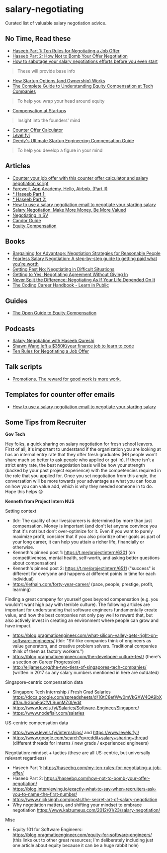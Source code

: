 # salary-negotiating

Curated list of valuable salary negotiation advice.

## No Time, Read these
- [Haseeb Part 1: Ten Rules for Negotiating a Job Offer](https://haseebq.com/my-ten-rules-for-negotiating-a-job-offer/)
- [Haseeb Part 2: How Not to Bomb Your Offer Negotiation](https://haseebq.com/how-not-to-bomb-your-offer-negotiation/)
- [How to sabotage your salary negotiations efforts before you even start](https://interviewing.io/blog/sabotage-salary-negotiation-before-even-start)
> These will provide base info
- [How Startup Options (and Ownership) Works](https://a16z.com/how-startup-options-and-ownership-works/)
- [The Complete Guide to Understanding Equity Compensation at Tech Companies](https://fortune.com/2016/09/27/the-complete-guide-to-understanding-equity-compensation-at-tech-companies/)
> To help you wrap your head around equity
- [Compensation at Startups](https://quip.com/HEB3Ah9dYD6o)
> Insight into the founders' mind
- [Counter Offer Calculator](https://fearlesssalarynegotiation.com/salary-negotiation-script/)
- [Level.fyi](https://www.levels.fyi/?compare=Amazon,Microsoft,Facebook&track=Software%20Engineer)
- [Deedy's Ultimate Startup Engineering Compensation Guide](https://x.com/deedydas/status/1952594594455298127)
> To help you develop a figure in your mind
 
## Articles

- [Counter your job offer with this counter offer calculator and salary negotiation script](https://fearlesssalarynegotiation.com/salary-negotiation-script)
- [Farewell, App Academy. Hello, Airbnb. (Part II)](https://haseebq.com/farewell-app-academy-hello-airbnb-part-ii/)
- [* Haseeb Part 1:](https://haseebq.com/my-ten-rules-for-negotiating-a-job-offer/)
- [* Haseeb Part 2:](https://haseebq.com/how-not-to-bomb-your-offer-negotiation/)
- [How to use a salary negotiation email to negotiate your starting salary](https://fearlesssalarynegotiation.com/salary-negotiation-email-sample/)
- [Salary Negotiation: Make More Money, Be More Valued](https://www.kalzumeus.com/2012/01/23/salary-negotiation/)
- [Negotiating in SV](https://bayareabelletrist.medium.com/how-i-negotiated-a-software-engineer-offer-in-silicon-valley-f11590f5c656)
- [Candor Guide](https://candor.co/guides/salary-negotiation)
- [Equity Compensation](https://www.holloway.com/g/equity-compensation/sections/negotiation-tips)

## Books

- [Bargaining for Advantage: Negotiation Strategies for Reasonable People](https://www.goodreads.com/book/show/23801.Bargaining_for_Advantage)
- [Fearless Salary Negotiation: A step-by-step guide to getting paid what you're worth](https://www.amazon.com/Fearless-Salary-Negotiation-step-step/dp/0692568689)
- [Getting Past No: Negotiating in Difficult Situations](https://www.amazon.com/Getting-Past-Negotiating-Difficult-Situations/dp/0553371312)
- [Getting to Yes: Negotiating Agreement Without Giving In](https://www.goodreads.com/book/show/313605.Getting_to_Yes?ac=1&from_search=true&qid=HcfBQa9GvT&rank=1)
- [Never Split the Difference: Negotiating As If Your Life Depended On It](https://www.goodreads.com/book/show/26156469-never-split-the-difference)
- [The Coding Career Handbook - Learn in Public](https://www.learninpublic.org/) 

## Guides

- [The Open Guide to Equity Compensation](https://github.com/jlevy/og-equity-compensation)

## Podcasts

- [Salary Negotiation with Haseeb Qureshi](https://softwareengineeringdaily.com/2016/07/11/salary-negotiation-with-haseeb-qureshi/)
- [Shawn Wang left a $350K/year finance job to learn to code](https://freecodecamp.libsyn.com/ep-59-shawn-wang-left-a-350kyear-finance-job-to-learn-to-code)
- [Ten Rules for Negotiating a Job Offer](https://overcast.fm/+L2Y6Mk0b0)

## Talk scripts

- [Promotions. The reward for good work is more work.](https://www.accidentalciso.net/post/promotions-the-reward-for-good-work-is-more-work)

## Templates for counter offer emails

- [How to use a salary negotiation email to negotiate your starting salary](https://fearlesssalarynegotiation.com/salary-negotiation-email-sample/)


## Some Tips from Recruiter

**Gov Tech**

Hey folks, a quick sharing on salary negotiation for fresh school leavers. First of all, it's important to understand if the organization you are looking at has an internal entry rate that they offer fresh graduates (HR people won't share much so better to ask people who applied or got in). If there isn't a strict entry rate, the best negotiation basis will be how your strength (backed by your past project experience) with the competencies required in the role that you applied for. Once you set negotiation from this angle, the conversation will be more towards your advantage as what you can focus on how you can value add, which is why they needed someone in to do. Hope this helps 😊

**Kenneth from Project Intern NUS**

Setting context
* tldr: The quality of our lives/careers is determined by more than just compensation. Money is important (and don't let anyone convince you that it's not) but don't over-optimize for it. Even if you want to purely maximize profit, consider that if you also prioritize other goals as part of your long career, it can help you attain a richer life, financially or otherwise.
* Kenneth's pinned post 1: https://t.me/projectintern/6301 (on competitiveness, mental health, self-worth, and asking better questions about compensation)
* Kenneth's pinned post 2: https://t.me/projectintern/6511 ("success" is different for everyone and happens at different points in time for each individual)
* https://lethain.com/forty-year-career/ (pace, people, prestige, profit, learning)

Finding a great company for yourself goes beyond compensation (e.g. you wouldn't want high pay with terrible culture). The following articles are important for understanding that software engineers fundamentally create value, and how the best companies not only pay well to reward that, but also actively invest in creating an environment where people can grow and have impact.
* https://blog.pragmaticengineer.com/what-silicon-valley-gets-right-on-software-engineers/ (tldr: "SV-like companies think of engineers as value generators, and creative problem solvers. Traditional companies think of them as factory workers.")
* https://blog.pragmaticengineer.com/the-developer-culture-test/ (there's a section on Career Progression)
* http://elijames.org/the-two-tiers-of-singapores-tech-companies/ (written in 2017 so any salary numbers mentioned in here are outdated)

Singapore-centric compensation data
* Singapore Tech Internship / Fresh Grad Salaries https://docs.google.com/spreadsheets/d/1QtC8efWw0mVkGXW4QA9bX4f0nJhGbmFqCfVLSumMZ0I/edit
* https://www.levels.fyi/Salaries/Software-Engineer/Singapore/
* https://www.nodeflair.com/salaries

US-centric compensation data
* https://www.levels.fyi/internships/ and https://www.levels.fyi/
* https://www.google.com/search?q=reddit+salary+sharing+thread (different threads for interns / new grads / experienced engineers)

Negotiation: mindset + tactics (these are all US-centric, but universally relevant regardless)
* Haseeb Part 1: https://haseebq.com/my-ten-rules-for-negotiating-a-job-offer/
* Haseeb Part 2: https://haseebq.com/how-not-to-bomb-your-offer-negotiation/
* https://blog.interviewing.io/exactly-what-to-say-when-recruiters-ask-you-to-name-the-first-number/
* https://www.nicksingh.com/posts/the-secret-art-of-salary-negotiation
* Why negotiation matters, and shifting your mindset to embrace negotiation https://www.kalzumeus.com/2012/01/23/salary-negotiation/

Misc
* Equity 101 for Software Engineers: https://blog.pragmaticengineer.com/equity-for-software-engineers/ (this links out to other great resources; I'm deliberately including just one article about equity because it can be a huge rabbit hole)
